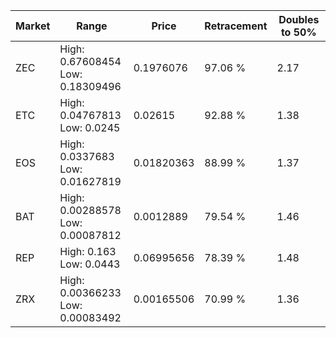 | Market | Range | Price| Retracement | Doubles to 50% |
| --- | --- | --- | --- | --- |
| ZEC | High: 0.67608454<br />Low: 0.18309496 | 0.1976076 | 97.06 % | 2.17 |
| ETC | High: 0.04767813<br />Low: 0.0245 | 0.02615 | 92.88 % | 1.38 |
| EOS | High: 0.0337683<br />Low: 0.01627819 | 0.01820363 | 88.99 % | 1.37 |
| BAT | High: 0.00288578<br />Low: 0.00087812 | 0.0012889 | 79.54 % | 1.46 |
| REP | High: 0.163<br />Low: 0.0443 | 0.06995656 | 78.39 % | 1.48 |
| ZRX | High: 0.00366233<br />Low: 0.00083492 | 0.00165506 | 70.99 % | 1.36 |

